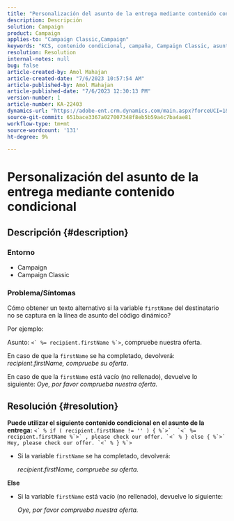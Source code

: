 ```yaml
---
title: "Personalización del asunto de la entrega mediante contenido condicional"
description: Descripción
solution: Campaign
product: Campaign
applies-to: "Campaign Classic,Campaign"
keywords: "KCS, contenido condicional, campaña, Campaign Classic, asunto de la entrega"
resolution: Resolution
internal-notes: null
bug: false
article-created-by: Amol Mahajan
article-created-date: "7/6/2023 10:57:54 AM"
article-published-by: Amol Mahajan
article-published-date: "7/6/2023 12:30:13 PM"
version-number: 1
article-number: KA-22403
dynamics-url: "https://adobe-ent.crm.dynamics.com/main.aspx?forceUCI=1&pagetype=entityrecord&etn=knowledgearticle&id=9afd06f3-eb1b-ee11-8f6e-6045bd006b4b"
source-git-commit: 651bace3367a027007348f8eb5b59a4c7ba4ae81
workflow-type: tm+mt
source-wordcount: '131'
ht-degree: 9%

---
```


# Personalización del asunto de la entrega mediante contenido condicional

## Descripción {#description}


### <b>Entorno</b>

- Campaign
- Campaign Classic




### <b>Problema/Síntomas</b>

Cómo obtener un texto alternativo si la variable `firstName` del destinatario no se captura en la línea de asunto del código dinámico?

Por ejemplo:

Asunto: ``<` %= recipient.firstName %`>``, compruebe nuestra oferta.

En caso de que la `firstName` se ha completado, devolverá: *recipient.firstName, compruebe su oferta*.

En caso de que la `firstName` está vacío (no rellenado), devuelve lo siguiente: *Oye, por favor comprueba nuestra oferta.*




## Resolución {#resolution}

<b>Puede utilizar el siguiente contenido condicional en el asunto de la entrega:</b>
``<` % if ( recipient.firstName != '' ) { %`>`  `<` %= recipient.firstName %`>` , please check our offer. `<` % } else { %`>`  Hey, please check our offer. `<` % } %`>``

- Si la variable `firstName` se ha completado, devolverá:

  *recipient.firstName, compruebe su oferta.*


<b>Else</b>

- Si la variable `firstName` está vacío (no rellenado), devuelve lo siguiente:

  *Oye, por favor comprueba nuestra oferta.*

